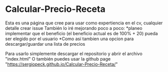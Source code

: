 # Calcular-Precio-Receta
Esta es una página que cree para usar como expertiencia en el cv, cualquier detalle crear issue
También lo iré mejorando poco a poco:
*planeo implementar que el beneficio (el beneficio actual es de 100% + 20) pueda ser elegido por el usuario
*Como así tambien una opcion para descargar/guardar una lista de precios

Para usarlo simplemente descargar el repositorio y abrir el archivo "index.html"
O también puedes usar la github page "https://sergiopeck.github.io/Calcular-Precio-Receta/"
